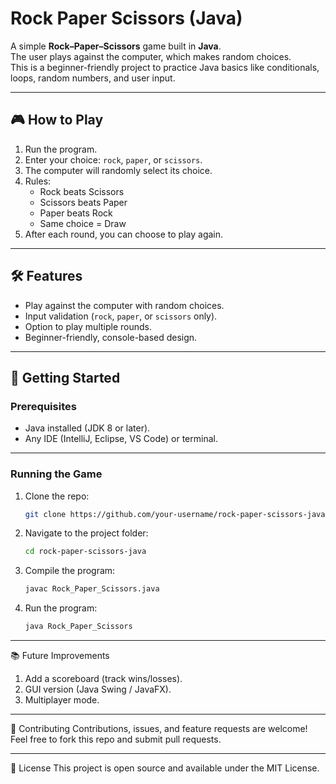 # Rock Paper Scissors (Java)

A simple **Rock–Paper–Scissors** game built in **Java**.  
The user plays against the computer, which makes random choices.  
This is a beginner-friendly project to practice Java basics like conditionals, loops, random numbers, and user input.

---

## 🎮 How to Play
1. Run the program.
2. Enter your choice: `rock`, `paper`, or `scissors`.
3. The computer will randomly select its choice.
4. Rules:
   - Rock beats Scissors
   - Scissors beats Paper
   - Paper beats Rock
   - Same choice = Draw
5. After each round, you can choose to play again.

---

## 🛠️ Features
- Play against the computer with random choices.
- Input validation (`rock`, `paper`, or `scissors` only).
- Option to play multiple rounds.
- Beginner-friendly, console-based design.

---

## 🚀 Getting Started

### Prerequisites
- Java installed (JDK 8 or later).
- Any IDE (IntelliJ, Eclipse, VS Code) or terminal.

---

### Running the Game
1. Clone the repo:
   ```bash
   git clone https://github.com/your-username/rock-paper-scissors-java.git
2. Navigate to the project folder:
   ```bash
   cd rock-paper-scissors-java
4. Compile the program:
   ```bash
   javac Rock_Paper_Scissors.java
6. Run the program:
   ```bash
   java Rock_Paper_Scissors
   
---

📚 Future Improvements
1. Add a scoreboard (track wins/losses).
2. GUI version (Java Swing / JavaFX).
3. Multiplayer mode.

---

🤝 Contributing
Contributions, issues, and feature requests are welcome!
Feel free to fork this repo and submit pull requests.

---

📝 License
This project is open source and available under the MIT License. 
